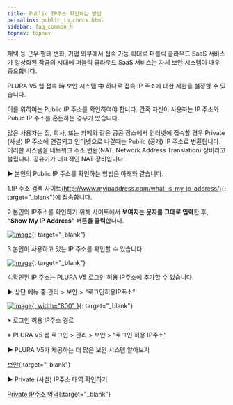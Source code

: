 ```yaml
---
title: Public IP주소 확인하는 방법
permalink: public_ip_check.html
sidebar: faq_common_M
topnav: topnav
---
```


재택 등 근무 형태 변화, 기업 외부에서 접속 가능 확대로
퍼블릭 클라우드 SaaS 서비스가 일상화된 작금의 시대에
퍼블릭 클라우드 SaaS 서비스는 자체 보안 시스템이 매우 중요합니다.

PLURA V5 웹 접속 時 보안 시스템 中 하나로
접속 IP 주소에 대한 제한을 설정할 수 있습니다.

이를 위하여는 Public IP 주소를 확인하여야 합니다.
간혹 자신이 사용하는 IP 주소와 Public IP 주소를 혼돈하는 경우가 있습니다.

많은 사용자는 집, 회사, 또는 카페와 같은 공공 장소에서 인터넷에 접속할 경우 Private (사설) IP 주소에 연결되고
인터넷으로 나갈때는 Public (공개) IP 주소로 변환됩니다.
이러한 시스템을 네트워크 주소 변환(NAT, Network Address Translation) 장비라고 불립니다.
공유기가 대표적인 NAT 장비입니다.

▶ 본인의 Public IP 주소를 확인하는 방법은 아래와 같습니다.

1.IP 주소 검색 사이트[(http://www.myipaddress.com/what-is-my-ip-address/)](http://www.myipaddress.com/what-is-my-ip-address/){: target="_blank"}에 접속합니다.

2.본인의 IP주소를 확인하기 위해 사이트에서 **보여지는 문자를 그대로 입력**한 후, **“Show My IP Address” 버튼을 클릭**합니다.

 [![image](/docs/images/Additianal/publicIP/1.png)](/docs/images/Additianal/publicIP/1.png){: target="_blank"}

3.본인이 사용하고 있는 IP 주소를 확인할 수 있습니다.

 [![image](/docs/images/Additianal/publicIP/2.png)](/docs/images/Additianal/publicIP/2.png){: target="_blank"}

4.확인된 IP 주소는 PLURA V5 로그인 허용 IP주소에 추가할 수 있습니다.

▶ 상단 메뉴 중 관리 > 보안 > “로그인허용IP주소”

 [![image](/docs/images/Additianal/publicIP/3.png){: width="800" }](/docs/images/Additianal/publicIP/3.png){: target="_blank"}

※ 로그인 허용 IP주소 경로

※ PLURA V5 웹 로그인 > 관리 > 보안 > “로그인 허용 IP주소”

▶ PLURA V5가 제공하는 더 많은 보안 시스템 알아보기

[보안](http://blog.plura.io/?p=12969){:target="_blank"}


▶ Private (사설) IP주소 대역 확인하기

[Private IP주소 영역](http://blog.plura.io/?p=14265){:target="_blank"}
